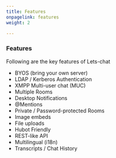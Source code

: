 ```yaml
---
title: Features
onpagelink: features
weight: 2

---
```


### **Features**

Following are the key features of Lets-chat

- BYOS (bring your own server)
- LDAP / Kerberos Authentication
- XMPP Multi-user chat (MUC)
- Multiple Rooms
- Desktop Notifications
- @Mentions
- Private / Password-protected Rooms
- Image embeds
- File uploads
- Hubot Friendly
- REST-like API
- Multilingual (i18n)
- Transcripts / Chat History
 
